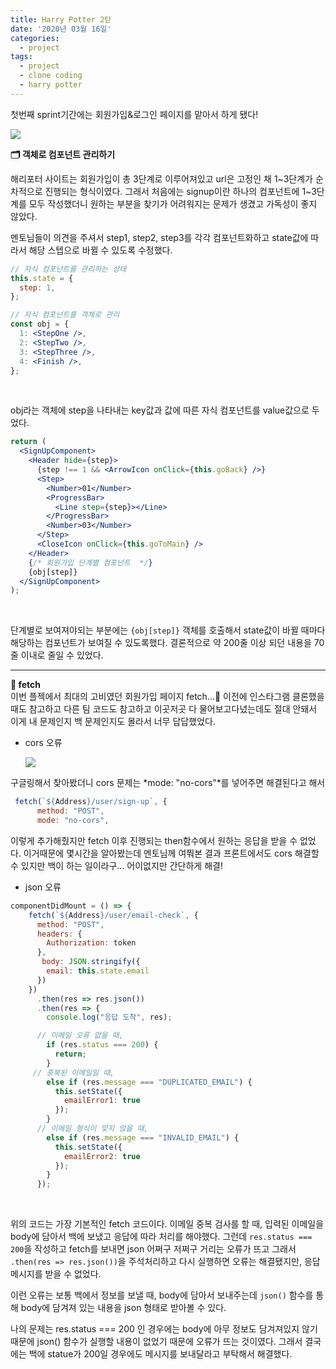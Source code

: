 ```yaml
---
title: Harry Potter 2탄
date: '2020년 03월 16일'
categories:
  - project
tags:
  - project
  - clone coding
  - harry potter
---
```


첫번째 sprint기간에는 회원가입&로그인 페이지를 맡아서 하게 됐다!

![](https://images.velog.io/images/ppl8709/post/4e0d0f29-273e-404c-9309-2b1615c92f94/image.png)

**🗂 객체로 컴포넌트 관리하기**

해리포터 사이트는 회원가입이 총 3단계로 이루어져있고 url은 고정인 채 1~3단계가 순차적으로 진행되는 형식이였다. 그래서 처음에는 signup이란 하나의 컴포넌트에 1~3단계를 모두 작성했더니 원하는 부분을 찾기가 어려워지는 문제가 생겼고 가독성이 좋지 않았다.

멘토님들이 의견을 주셔서 step1, step2, step3를 각각 컴포넌트화하고 state값에 따라서 해당 스텝으로 바뀔 수 있도록 수정했다.

```jsx
// 자식 컴포넌트를 관리하는 상태
this.state = {
  step: 1,
};

// 자식 컴포넌트를 객체로 관리
const obj = {
  1: <StepOne />,
  2: <StepTwo />,
  3: <StepThree />,
  4: <Finish />,
};
```

</br>

obj라는 객체에 step을 나타내는 key값과 값에 따른 자식 컴포넌트를 value값으로 두었다.

```jsx
return (
  <SignUpComponent>
    <Header hide={step}>
      {step !== 1 && <ArrowIcon onClick={this.goBack} />}
      <Step>
        <Number>01</Number>
        <ProgressBar>
          <Line step={step}></Line>
        </ProgressBar>
        <Number>03</Number>
      </Step>
      <CloseIcon onClick={this.goToMain} />
    </Header>
    {/* 회원가입 단계별 컴포넌트  */}
    {obj[step]}
  </SignUpComponent>
);
```

</br>

단계별로 보여져야되는 부분에는 `{obj[step]}` 객체를 호출해서 state값이 바뀔 때마다 해당하는 컴포넌트가 보여질 수 있도록했다. 결론적으로 약 200줄 이상 되던 내용을 70줄 이내로 줄일 수 있었다.

---

**🤬 fetch**
</br>
이번 플젝에서 최대의 고비였던 회원가입 페이지 fetch...🤢
이전에 인스타그램 클론했을 때도 참고하고 다른 팀 코드도 참고하고 이곳저곳 다 물어보고다녔는데도 절대 안돼서 이게 내 문제인지 백 문제인지도 몰라서 너무 답답했었다.

- cors 오류
  </br>

  ![](https://images.velog.io/images/ppl8709/post/a1db9112-877a-4fef-bc08-2d92733bb56e/Cap%202018-01-28%2015-36-22-126.png)

구글링해서 찾아봤더니 cors 문제는 *mode: "no-cors"*를 넣어주면 해결된다고 해서

```jsx
 fetch(`${Address}/user/sign-up`, {
      method: "POST",
      mode: "no-cors",
```

이렇게 추가해줬지만 fetch 이후 진행되는 then함수에서 원하는 응답을 받을 수 없었다. 이거때문에 몇시간을 알아봤는데 멘토님께 여쭤본 결과 프론트에서도 cors 해결할 수 있지만 백이 하는 일이라구... 어이없지만 간단하게 해결!

- json 오류

```jsx
componentDidMount = () => {
    fetch(`${Address}/user/email-check`, {
      method: "POST",
      headers: {
        Authorization: token
      },
       body: JSON.stringify({
        email: this.state.email
      })
    })
      .then(res => res.json())
      .then(res => {
        console.log("응답 도착", res);

      // 이메일 오류 없을 때,
        if (res.status === 200) {
          return;
        }
     // 중복된 이메일일 때,
        else if (res.message === "DUPLICATED_EMAIL") {
          this.setState({
            emailError1: true
          });
        }
      // 이메일 형식이 맞지 않을 때,
        else if (res.message === "INVALID_EMAIL") {
          this.setState({
            emailError2: true
          });
        }
      });
```

</br>

위의 코드는 가장 기본적인 fetch 코드이다. 이메일 중복 검사를 할 때, 입력된 이메일을 body에 담아서 백에 보냈고 응답에 따라 처리를 해야했다. 그런데 `res.status === 200`을 작성하고 fetch를 보내면 json 어쩌구 저쩌구 거리는 오류가 뜨고 그래서 `.then(res => res.json())`을 주석처리하고 다시 실행하면 오류는 해결됐지만, 응답 메시지를 받을 수 없었다.

이런 오류는 보통 백에서 정보를 보낼 때, body에 담아서 보내주는데 `json()` 함수를 통해 body에 담겨져 있는 내용을 json 형태로 받아볼 수 있다.

나의 문제는 res.status === 200 인 경우에는 body에 아무 정보도 담겨져있지 않기 때문에 json() 함수가 실행할 내용이 없었기 때문에 오류가 뜨는 것이였다. 그래서 결국에는 백에 statue가 200일 경우에도 메시지를 보내달라고 부탁해서 해결했다.
